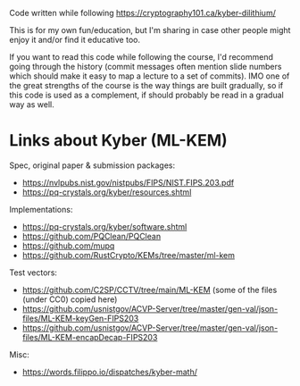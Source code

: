 Code written while following https://cryptography101.ca/kyber-dilithium/

This is for my own fun/education, but I'm sharing in case other people might
enjoy it and/or find it educative too.

If you want to read this code while following the course, I'd recommend going
through the history (commit messages often mention slide numbers which should
make it easy to map a lecture to a set of commits). IMO one of the great
strengths of the course is the way things are built gradually, so if this code
is used as a complement, if should probably be read in a gradual way as well.

Links about Kyber (ML-KEM)
==========================

Spec, original paper & submission packages:
- https://nvlpubs.nist.gov/nistpubs/FIPS/NIST.FIPS.203.pdf
- https://pq-crystals.org/kyber/resources.shtml

Implementations:
- https://pq-crystals.org/kyber/software.shtml
- https://github.com/PQClean/PQClean
- https://github.com/mupq
- https://github.com/RustCrypto/KEMs/tree/master/ml-kem

Test vectors:
- https://github.com/C2SP/CCTV/tree/main/ML-KEM (some of the files (under CC0) copied here)
- https://github.com/usnistgov/ACVP-Server/tree/master/gen-val/json-files/ML-KEM-keyGen-FIPS203
- https://github.com/usnistgov/ACVP-Server/tree/master/gen-val/json-files/ML-KEM-encapDecap-FIPS203

Misc:
- https://words.filippo.io/dispatches/kyber-math/
